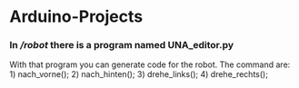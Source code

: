 # Arduino-Projects

### In */robot* there is a program named UNA_editor.py
With that program you can generate code for the robot. The command are: 1) nach_vorne(); 2) nach_hinten(); 3) drehe_links(); 4) drehe_rechts();
